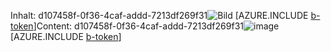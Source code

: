 <span data-ttu-id="b5c03-101">Inhalt: d107458f-0f36-4caf-addd-7213df269f31![Bild](637ba89e-70b7-4ab1-8211-182c0d1082f6.png)
[AZURE.INCLUDE [b-token](0ebd2058-d84f-4b54-be84-8d00a6714a7e.md)]</span><span class="sxs-lookup"><span data-stu-id="b5c03-101">Content: d107458f-0f36-4caf-addd-7213df269f31![image](637ba89e-70b7-4ab1-8211-182c0d1082f6.png)
[AZURE.INCLUDE [b-token](0ebd2058-d84f-4b54-be84-8d00a6714a7e.md)]</span></span>
